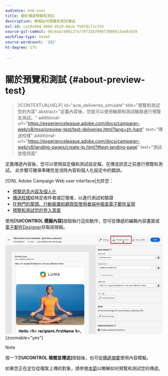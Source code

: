 ```yaml
---
audience: end-user
title: 關於傳遞預覽和測試
description: 瞭解如何預覽和測試傳送
exl-id: ce10c89d-d9b8-4529-84cb-f58f8c71c733
source-git-commit: d6c6aac9d9127a770732b709873008613ae8c639
workflow-type: tm+mt
source-wordcount: '192'
ht-degree: 17%

---
```


# 關於預覽和測試 {#about-preview-test}

>[!CONTEXTUALHELP]
>id="acw_deliveries_simulate"
>title="預覽和測試您的內容"
>abstract="定義內容後，您就可以使用輪廓和測試輪廓進行預覽及測試。"
>additional-url="https://experienceleague.adobe.com/docs/campaign-web/v8/msg/preview-test/test-deliveries.html?lang=zh-hant" text="傳送校樣"
>additional-url="https://experienceleague.adobe.com/docs/campaign-web/v8/landing-pages/create-lp.html?#test-landing-page" text="測試登陸頁面"

定義傳遞內容後，您可以使用設定檔和測試設定檔，在傳送訊息之前進行預覽和測試。 此步驟可確保準確性並消除內容和個人化設定中的錯誤。

[!DNL Adobe Campaign Web user interface]允許您：

* [預覽訊息內容及個人化](preview-content.md)
* [傳送校樣](test-deliveries.md)給特定收件者或訂閱者，以進行測試和驗證
* [在熱門的案頭、行動裝置和網頁型使用者端中檢查電子郵件呈現](email-rendering.md)
* [預覽和測試您的登入頁面](../landing-pages/create-lp.md#test-landing-page)

使用&#x200B;**[!UICONTROL 模擬內容]**&#x200B;按鈕執行這些動作，您可從傳遞的編輯內容畫面或[電子郵件Designer](../email/get-started-email-designer.md)存取該按鈕。

![在傳遞的編輯內容畫面中模擬內容按鈕](assets/simulate-button.png){zoomable="yes"}

>[!NOTE]
>
>按一下&#x200B;**[!UICONTROL 檢閱並傳送]**&#x200B;按鈕後，也可從[傳遞摘要](../monitor/prepare-send.md)使用內容模擬。
>
>如果您正在定位從檔案上傳的對象，請參閱[本節](../audience/file-audience.md#preview--test-your-email-test)以瞭解如何預覽和測試您的傳遞。